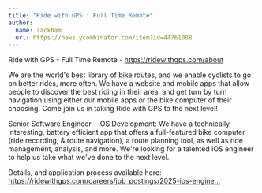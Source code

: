 ```yaml
---
title: "Ride with GPS : Full Time Remote"
author:
  name: zackham
  url: https://news.ycombinator.com/item?id=44761008
---
```


<JobNavigation />

Ride with GPS - Full Time Remote - <a href="https:&#x2F;&#x2F;ridewithgps.com&#x2F;about" rel="nofollow">https:&#x2F;&#x2F;ridewithgps.com&#x2F;about</a>

We are the world&#x27;s best library of bike routes, and we enable cyclists to go on better rides, more often. We have a website and mobile apps that allow people to discover the best riding in their area, and get turn by turn navigation using either our mobile apps or the bike computer of their choosing. Come join us in taking Ride with GPS to the next level!

Senior Software Engineer - iOS Development: We have a technically interesting, battery efficient app that offers a full-featured bike computer (ride recording, &amp; route navigation), a route planning tool, as well as ride management, analysis, and more. We&#x27;re looking for a talented iOS engineer to help us take what we&#x27;ve done to the next level.

Details, and application process available here: <a href="https:&#x2F;&#x2F;ridewithgps.com&#x2F;careers&#x2F;job_postings&#x2F;2025-ios-engineer?posting_source=hn" rel="nofollow">https:&#x2F;&#x2F;ridewithgps.com&#x2F;careers&#x2F;job_postings&#x2F;2025-ios-engine...</a>
<JobApplication />
